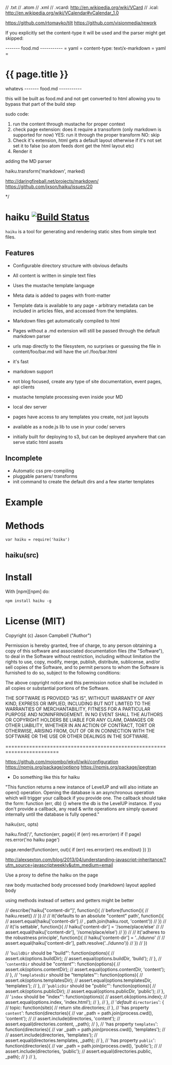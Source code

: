 // .txt
// .atom
// .xml
// .vcard: http://en.wikipedia.org/wiki/VCard
// .ical: http://en.wikipedia.org/wiki/VCalendar#vCalendar_1.0


https://github.com/rtomayko/tilt
https://github.com/visionmedia/rework

If you explicitly set the content-type it will be used and the parser
might get skipped:

------- food.md -----------
= yaml =
content-type: text/x-markdown
= yaml =

# {{ page.title }}

whatevs
------- food.md -----------

this will be built as food.md and not get converted to html allowing you
to bypass that part of the build step

sudo code:

  1. run the content through mustache for proper context
  2. check page extension: does it require a transoform (only markdown is supported for now)
    YES: run it through the proper transform
    NO: skip
  3. Check it's extension, html gets a default layout otherwise if it's not set set it to false (so atom feeds dont get the html layout etc)
  4. Render it

  adding the MD parser

  haiku.transform('markdown', marked)


http://daringfireball.net/projects/markdown/
https://github.com/jxson/haiku/issues/20

*/

# haiku [![Build Status](https://travis-ci.org/jxson/haiku.png?branch=master)](https://travis-ci.org/jxson/haiku)

`haiku` is a tool for generating and rendering static sites from simple text files.

## Features

* Configurable directory structure with obvious defaults
* All content is written in simple text files
* Uses the mustache template language
* Meta data is added to pages with front-matter
* Template data is available to any page - arbitrary metadata can be included in articles files, and accessed from the templates.
* Markdown files get automatically compiled to html
* Pages without a .md extension will still be passed through the default markdown parser
* urls map directly to the filesystem, no surprises or guessing the file in content/foo/bar.md will have the url /foo/bar.html

* it's fast
* markdown support
* not blog focused, create any type of site documentation, event pages, api clients
* mustache template processing even inside your MD
* local dev server
* pages have access to any templates you create, not just layouts
* available as a node.js lib to use in your code/ servers
* initially built for deploying to s3, but can be deployed anywhere that can serve static html assets

## Incomplete

* Automatic css pre-compiling
* pluggable parsers/ transforms
* init command to create the default dirs and a few starter templates

# Example

# Methods

    var haiku = require('haiku')

## haiku(src)

# Install

With [npm][npm] do:

    npm install haiku -g

# License (MIT)

Copyright (c) Jason Campbell ("Author")

Permission is hereby granted, free of charge, to any person obtaining a copy of this software and associated documentation files (the "Software"), to deal in the Software without restriction, including without limitation the rights to use, copy, modify, merge, publish, distribute, sublicense, and/or sell copies of the Software, and to permit persons to whom the Software is furnished to do so, subject to the following conditions:

The above copyright notice and this permission notice shall be included in all copies or substantial portions of the Software.

THE SOFTWARE IS PROVIDED "AS IS", WITHOUT WARRANTY OF ANY KIND, EXPRESS OR IMPLIED, INCLUDING BUT NOT LIMITED TO THE WARRANTIES OF MERCHANTABILITY, FITNESS FOR A PARTICULAR PURPOSE AND NONINFRINGEMENT. IN NO EVENT SHALL THE AUTHORS OR COPYRIGHT HOLDERS BE LIABLE FOR ANY CLAIM, DAMAGES OR OTHER LIABILITY, WHETHER IN AN ACTION OF CONTRACT, TORT OR OTHERWISE, ARISING FROM, OUT OF OR IN CONNECTION WITH THE SOFTWARE OR THE USE OR OTHER DEALINGS IN THE SOFTWARE.


========================================================================

https://github.com/mojombo/jekyll/wiki/configuration
https://npmjs.org/package/optipng
https://npmjs.org/package/jpegtran

- Do something like this for haiku

"This function returns a new instance of LevelUP and will also initiate an open() operation. Opening the database is an asynchronous operation which will trigger your callback if you provide one. The callback should take the form: function (err, db) {} where the db is the LevelUP instance. If you don't provide a callback, any read & write operations are simply queued internally until the database is fully opened."

haiku(src, opts)

haiku.find('/', function(err, page){
  if (err) res.error(err)
  if (! page) res.error('no haiku page')

  page.render(function(err, out){
    if (err) res.error(err)
    res.end(out)
  })
})

http://alexsexton.com/blog/2013/04/understanding-javascript-inheritance/?utm_source=javascriptweekly&utm_medium=email

Use a proxy to define the haiku on the page

raw body
mustached body
processed body (markdown)
layout applied body

using methods instead of setters and getters might be better

// describe('haiku["content-dir"]', function(){
//   before(function(){
//     haiku.reset()
//   })
//
//   it('defaults to an absolute "content" path', function(){
//     assert.equal(haiku['content-dir']
//     , path.join(haiku.root, 'content'))
//   })
//
//   it('is settable', function(){
//     haiku['content-dir'] = '/some/place/else'
//
//     assert.equal(haiku['content-dir'], '/some/place/else')
//   })
//
//   it('adheres to the robustness principle', function(){
//     haiku['content-dir'] = '../idunno'
//
//     assert.equal(haiku['content-dir'], path.resolve('../idunno'))
//   })
// })

//   '`buildDir` should be "build"': function(options){
//     assert.ok(options.buildDir);
//     assert.equal(options.buildDir, 'build');
//   },
//   '`contentDir` should be "content"': function(options){
//     assert.ok(options.contentDir);
//     assert.equal(options.contentDir, 'content');
//   },
//   '`templatesDir` should be "templates"': function(options){
//     assert.ok(options.templatesDir);
//     assert.equal(options.templatesDir, 'templates');
//   },
//   '`publicDir` should be "public"': function(options){
//     assert.ok(options.publicDir);
//     assert.equal(options.publicDir, 'public');
//   },
//   '`index` should be "index"': function(options){
//     assert.ok(options.index);
//     assert.equal(options.index, 'index.html');
//   },
// },
// '*default* `directories`': {
//   topic: function(site){
//     return site.directories;
//   },
//   'has property `content`': function(directories){
//     var _path = path.join(process.cwd(), 'content');
//
//     assert.include(directories, 'content');
//     assert.equal(directories.content, _path);
//   },
//   'has property `templates`': function(directories){
//     var _path = path.join(process.cwd(), 'templates');
//
//     assert.include(directories, 'templates');
//     assert.equal(directories.templates, _path);
//   },
//   'has property `public`': function(directories){
//     var _path = path.join(process.cwd(), 'public');
//
//     assert.include(directories, 'public');
//     assert.equal(directories.public, _path);
//   }
// },


